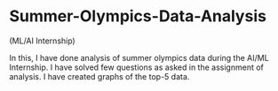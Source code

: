 # Summer-Olympics-Data-Analysis
(ML/AI Internship)

In this, I have done analysis of summer olympics data during the AI/ML Internship.
I have solved few questions as asked in the assignment of analysis.
I have created graphs of the top-5 data.
